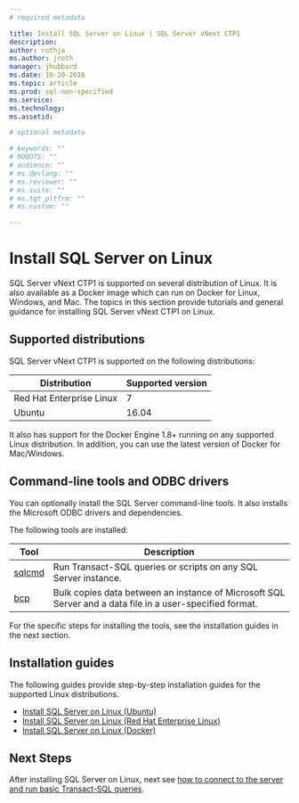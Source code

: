```yaml
---
# required metadata

title: Install SQL Server on Linux | SQL Server vNext CTP1
description: 
author: rothja 
ms.author: jroth 
manager: jhubbard
ms.date: 10-20-2016
ms.topic: article
ms.prod: sql-non-specified
ms.service: 
ms.technology: 
ms.assetid: 

# optional metadata

# keywords: ""
# ROBOTS: ""
# audience: ""
# ms.devlang: ""
# ms.reviewer: ""
# ms.suite: ""
# ms.tgt_pltfrm: ""
# ms.custom: ""

---
```

# Install SQL Server on Linux

SQL Server vNext CTP1 is supported on several distribution of Linux. It is also available as a Docker image which can run on Docker for Linux, Windows, and Mac. The topics in this section provide tutorials and general guidance for installing SQL Server vNext CTP1 on Linux. 

## Supported distributions
SQL Server vNext CTP1 is supported on the following distributions:

| Distribution | Supported version |
|-----|-----|
| Red Hat Enterprise Linux | 7 |
| Ubuntu | 16.04 |

It also has support for the Docker Engine 1.8+ running on any supported Linux distribution. In addition, you can use the latest version of Docker for Mac/Windows.

## <a id="Tools"> </a>Command-line tools and ODBC drivers
You can optionally install the SQL Server command-line tools. It also installs the Microsoft ODBC drivers and dependencies. 

The following tools are installed:

| Tool | Description |
|-----|-----|
| [sqlcmd](https://msdn.microsoft.com/library/ms162773.aspx) | Run Transact-SQL queries or scripts on any SQL Server instance. |
| [bcp](https://msdn.microsoft.com/library/ms162802.aspx) | Bulk copies data between an instance of Microsoft SQL Server and a data file in a user-specified format. |

For the specific steps for installing the tools, see the installation guides in the next section.

## Installation guides

The following guides provide step-by-step installation guides for the supported Linux distributions.

- [Install SQL Server on Linux (Ubuntu)](sql-server-linux-setup-ubuntu.md)
- [Install SQL Server on Linux (Red Hat Enterprise Linux)](sql-server-linux-setup-red-hat.md)
- [Install SQL Server on Linux (Docker)](sql-server-linux-setup-docker.md)

## Next Steps
After installing SQL Server on Linux, next see [how to connect to the server and run basic Transact-SQL queries](sql-server-linux-connect-and-query.md).



